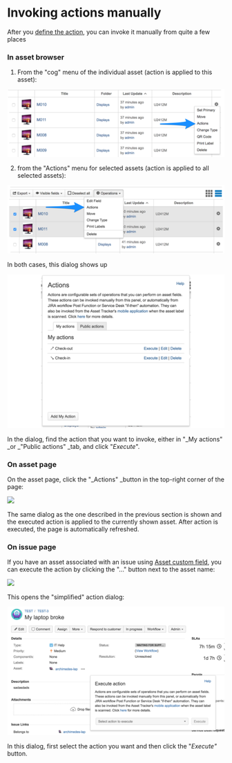 # Invoking actions manually

After you [define the action](defining-operation-sequences.md), you can invoke it manually from quite a few places

### In asset browser

1. From the "cog" menu of the individual asset \(action is applied to this asset\):

![](../../.gitbook/assets/cog-menu.png)

2. from the "Actions" menu for selected assets \(action is applied to all selected assets\):

![](../../.gitbook/assets/asset_tracker_-_your_company_jira%20%283%29.png)

In both cases, this dialog shows up

![](../../.gitbook/assets/asset_tracker_-_your_company_jira%20%282%29.png)

In the dialog, find the action that you want to invoke, either in "_My actions" _or _"Public actions" _tab, and click "_Execute_".

### On asset page

On the asset page, click the "_Actions" _button in the top-right corner of the page:

![](https://confluence.spartez.com/download/attachments/36733363/itempage.png?version=1&modificationDate=1496396131405&api=v2&effects=drop-shadow)

The same dialog as the one described in the previous section is shown and the executed action is applied to the currently shown asset. After action is executed, the page is automatically refreshed.

### On issue page

If you have an asset associated with an issue using [Asset custom field](../../integrations/jira-asset-field/), you can execute the action by clicking the "..." button next to the asset name:

![](https://confluence.spartez.com/download/attachments/36733365/issuetrigger.png?version=1&modificationDate=1496396230425&api=v2&effects=drop-shadow)

This opens the "simplified" action dialog:

![](../../.gitbook/assets/_test-3__my_laptop_broke_-_your_company_jira.png)

In this dialog, first select the action you want and then click the "_Execute"_ button.

